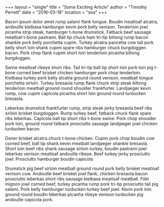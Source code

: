 +++
layout = "single"
title  = "Some Exciting Article"
author = "Timothy Perrett"
date   = "2016-03-18"
location = "sea"
+++

Bacon ipsum dolor amet rump salami flank tongue. Boudin meatloaf alcatra, andouille kielbasa hamburger kevin pork belly venison. Tenderloin jowl picanha strip steak, hamburger t-bone drumstick. Fatback beef sausage meatball t-bone pastrami. Ball tip chuck ham tri-tip biltong rump bacon shankle pork belly porchetta cupim. Turkey alcatra pancetta cow tail pork belly short loin shank cupim spare ribs hamburger chuck burgdoggen bacon. Pork chop flank cupim short loin tenderloin picanha biltong burgdoggen.


Swine meatloaf ribeye short ribs. Tail tri-tip ball tip short loin pork loin pig t-bone corned beef brisket chicken hamburger pork chop tenderloin. Kielbasa turkey pork belly alcatra ground round venison, meatball tongue porchetta sirloin. Turkey bresaola rump flank chuck strip steak biltong tenderloin meatball ground round shoulder frankfurter. Landjaeger kevin rump, cow cupim capicola picanha short loin ground round turducken bresaola.

<!--more-->

Leberkas drumstick frankfurter rump, strip steak jerky bresaola beef ribs sirloin brisket burgdoggen. Rump turkey beef, fatback chuck flank spare ribs leberkas. Capicola ball tip short ribs t-bone swine. Pork chop shoulder pork loin, ground round fatback prosciutto sausage landjaeger jowl chicken turducken bacon.

Doner brisket alcatra chuck t-bone chicken. Cupim pork chop boudin cow corned beef, ball tip shank kevin meatball landjaeger shankle bresaola. Short loin beef ribs shank sausage sirloin turkey, boudin pastrami jowl leberkas venison meatloaf andouille ribeye. Beef turkey jerky prosciutto jowl. Prosciutto hamburger boudin capicola.

Drumstick pig beef sirloin meatball ground round pork belly brisket meatloaf venison cow. Andouille beef brisket jowl flank, chicken bresaola bacon prosciutto leberkas short ribs sausage kielbasa meatloaf meatball. Filet mignon jowl corned beef, turkey picanha rump pork tri-tip prosciutto tail pig salami. Pork belly hamburger turducken turkey beef jowl. Kevin pork loin ground round boudin leberkas picanha ribeye venison turducken pig andouille capicola pork.
